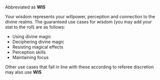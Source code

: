 Abbreviated as **WIS**

Your wisdom represents your willpower, perception and connection to the divine realms.
The guaranteed use cases for wisdom (you may add your stat to the roll) are as follows:

- Using divine magic
- Deciphering divine magic
- Resisting magical effects
- Perception skills
- Maintaining focus

Other use cases that fall in line with these according to referee discretion may also use **WIS**